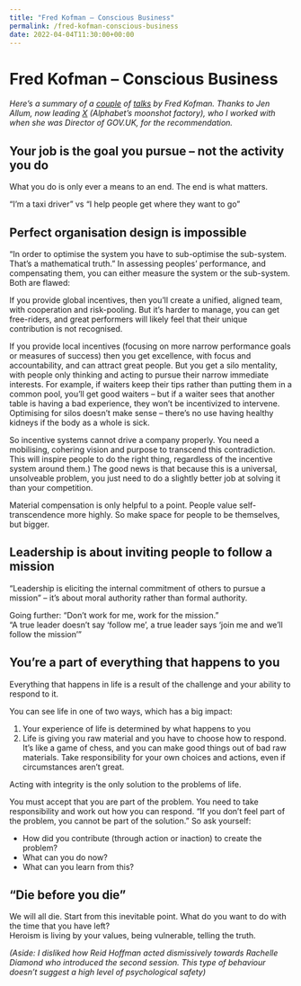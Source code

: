 ```yaml
---
title: "Fred Kofman – Conscious Business"
permalink: /fred-kofman-conscious-business
date: 2022-04-04T11:30:00+00:00
---
```


# Fred Kofman – Conscious Business

*Here’s a summary of a [couple](https://www.youtube.com/watch?v=IdMvWLARF1w) of [talks](https://www.youtube.com/watch?v=MZYMyy76v5Y) by Fred Kofman. Thanks to Jen Allum, now leading [X](https://x.company/) (Alphabet’s moonshot factory), who I worked with when she was Director of GOV.UK, for the recommendation.*

## Your job is the goal you pursue – not the activity you do

What you do is only ever a means to an end. The end is what matters.

“I’m a taxi driver” vs “I help people get where they want to go”

## Perfect organisation design is impossible

“In order to optimise the system you have to sub-optimise the sub-system. That’s a mathematical truth.” In assessing peoples’ performance, and compensating them, you can either measure the system or the sub-system. Both are flawed:

If you provide global incentives, then you’ll create a unified, aligned team, with cooperation and risk-pooling. But it’s harder to manage, you can get free-riders, and great performers will likely feel that their unique contribution is not recognised.

If you provide local incentives (focusing on more narrow performance goals or measures of success) then you get excellence, with focus and accountability, and can attract great people. But you get a silo mentality, with people only thinking and acting to pursue their narrow immediate interests. For example, if waiters keep their tips rather than putting them in a common pool, you’ll get good waiters – but if a waiter sees that another table is having a bad experience, they won’t be incentivized to intervene. Optimising for silos doesn’t make sense – there’s no use having healthy kidneys if the body as a whole is sick.

So incentive systems cannot drive a company properly. You need a mobilising, cohering vision and purpose to transcend this contradiction. This will inspire people to do the right thing, regardless of the incentive system around them.) The good news is that because this is a universal, unsolveable problem, you just need to do a slightly better job at solving it than your competition.

Material compensation is only helpful to a point. People value self-transcendence more highly. So make space for people to be themselves, but bigger.

## Leadership is about inviting people to follow a mission

“Leadership is eliciting the internal commitment of others to pursue a mission” – it’s about moral authority rather than formal authority.

Going further: “Don’t work for me, work for the mission.”  
“A true leader doesn’t say ‘follow me’, a true leader says ‘join me and we’ll follow the mission’”

## You’re a part of everything that happens to you

Everything that happens in life is a result of the challenge and your ability to respond to it.

You can see life in one of two ways, which has a big impact:

1. Your experience of life is determined by what happens to you
2. Life is giving you raw material and you have to choose how to respond. It’s like a game of chess, and you can make good things out of bad raw materials. Take responsibility for your own choices and actions, even if circumstances aren’t great.

Acting with integrity is the only solution to the problems of life.

You must accept that you are part of the problem. You need to take responsibility and work out how you can respond. “If you don’t feel part of the problem, you cannot be part of the solution.” So ask yourself:

- How did you contribute (through action or inaction) to create the problem?
- What can you do now?
- What can you learn from this?

## “Die before you die”

We will all die. Start from this inevitable point. What do you want to do with the time that you have left?  
Heroism is living by your values, being vulnerable, telling the truth.

*(Aside: I disliked how Reid Hoffman acted dismissively towards Rachelle Diamond who introduced the second session. This type of behaviour doesn’t suggest a high level of psychological safety)*